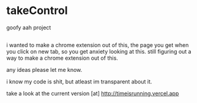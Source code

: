 # takeControl
goofy aah project

##
i wanted to make a chrome extension out of this, the page you get when you click on new tab, so you get anxiety looking at this. still figuring out a way to make a chrome extension out of this.

any ideas please let me know.

i know my code is shit, but atleast im transparent about it.

take a look at the current version [at] http://timeisrunning.vercel.app

